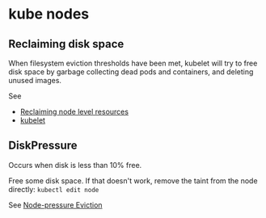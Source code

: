 # kube nodes

## Reclaiming disk space

When filesystem eviction thresholds have been met, kubelet will try to free disk space by garbage collecting dead pods and containers, and deleting unused images.

See

- [Reclaiming node level resources](https://kubernetes.io/docs/concepts/scheduling-eviction/node-pressure-eviction/#reclaim-node-resources)
- [kubelet](https://kubernetes.io/docs/reference/command-line-tools-reference/kubelet/)

## DiskPressure

Occurs when disk is less than 10% free.

Free some disk space. If that doesn't work, remove the taint from the node directly: `kubectl edit node`

See [Node-pressure Eviction](https://kubernetes.io/docs/concepts/scheduling-eviction/node-pressure-eviction/)
